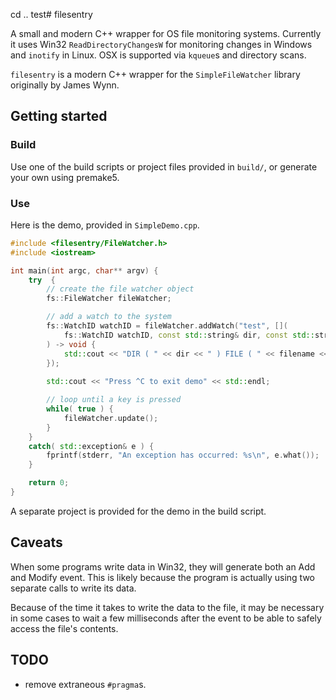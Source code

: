 cd ..
test# filesentry

A small and modern C++ wrapper for OS file monitoring systems. Currently it uses Win32 `ReadDirectoryChangesW` for monitoring changes in Windows and `inotify` in Linux. OSX is supported via `kqueue`s and directory scans.

`filesentry` is a modern C++ wrapper for the `SimpleFileWatcher` library originally by James Wynn.

## Getting started

### Build

Use one of the build scripts or project files provided in `build/`, or generate your own using premake5.

### Use

Here is the demo, provided in `SimpleDemo.cpp`.

```cpp
#include <filesentry/FileWatcher.h>
#include <iostream>

int main(int argc, char** argv) {
	try  {
		// create the file watcher object
		fs::FileWatcher fileWatcher;

		// add a watch to the system
        fs::WatchID watchID = fileWatcher.addWatch("test", [](
            fs::WatchID watchID, const std::string& dir, const std::string filename, fs::Action action
        ) -> void {
            std::cout << "DIR ( " << dir << " ) FILE ( " << filename << " ) has event " << action << std::endl;
        });
        
		std::cout << "Press ^C to exit demo" << std::endl;

		// loop until a key is pressed
		while( true ) {
			fileWatcher.update();
		}
	} 
	catch( std::exception& e ) {
		fprintf(stderr, "An exception has occurred: %s\n", e.what());
	}

	return 0;
}
```

A separate project is provided for the demo in the build script.

## Caveats

When some programs write data in Win32, they will generate both an Add and Modify event. This is likely because the program is actually using two separate calls to write its data.

Because of the time it takes to write the data to the file, it may be necessary in some cases to wait a few milliseconds after the event to be able to safely access the file's contents.

## TODO

* remove extraneous `#pragma`s.